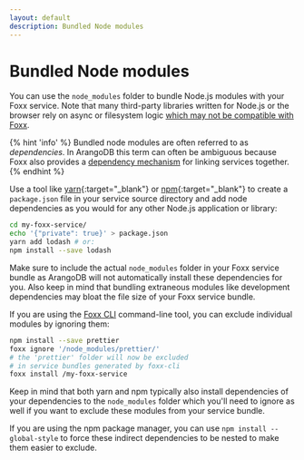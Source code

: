 ```yaml
---
layout: default
description: Bundled Node modules
---
```

Bundled Node modules
====================

You can use the `node_modules` folder to bundle Node.js modules with your Foxx
service. Note that many third-party libraries written for Node.js or the
browser rely on async or filesystem logic
[which may not be compatible with Foxx](foxx.html#compatibility-caveats).

{% hint 'info' %}
Bundled node modules are often referred to as _dependencies_. In ArangoDB this
term can often be ambiguous because Foxx also provides a
[dependency mechanism](foxx-guides-dependencies.html) for linking services together.
{% endhint %}

Use a tool like [yarn](https://yarnpkg.com){:target="_blank"} or
[npm](https://npmjs.com){:target="_blank"} to
create a `package.json` file in your service source directory and add node
dependencies as you would for any other Node.js application or library:

```sh
cd my-foxx-service/
echo '{"private": true}' > package.json
yarn add lodash # or:
npm install --save lodash
```

Make sure to include the actual `node_modules` folder in your Foxx service
bundle as ArangoDB will not automatically install these dependencies for you.
Also keep in mind that bundling extraneous modules like development
dependencies may bloat the file size of your Foxx service bundle.

If you are using the [Foxx CLI](programs-foxx-cli.html)
command-line tool, you can exclude individual modules by ignoring them:

```sh
npm install --save prettier
foxx ignore '/node_modules/prettier/'
# the 'prettier' folder will now be excluded
# in service bundles generated by foxx-cli
foxx install /my-foxx-service
```

Keep in mind that both yarn and npm typically also install dependencies of
your dependencies to the `node_modules` folder which you'll need to ignore as
well if you want to exclude these modules from your service bundle.

If you are using the npm package manager, you can use
`npm install --global-style` to force these indirect dependencies
to be nested to make them easier to exclude.